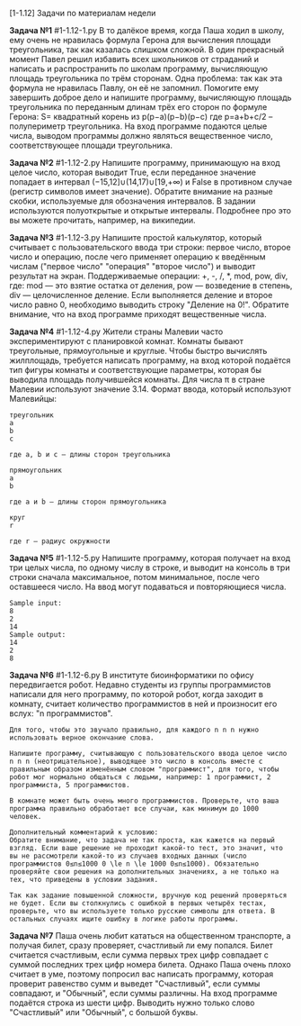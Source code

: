 [1-1.12] Задачи по материалам недели

__Задача №1__ #1-1.12-1.py
    В то далёкое время, когда Паша ходил в школу, ему очень не нравилась формула Герона для вычисления площади треугольника, так как казалась слишком сложной. В один прекрасный момент Павел решил избавить всех школьников от страданий и написать и распространить по школам программу, вычисляющую площадь треугольника по трём сторонам.
    Одна проблема: так как эта формула не нравилась Павлу, он её не запомнил. Помогите ему завершить доброе дело и напишите программу, вычисляющую площадь треугольника по переданным длинам трёх его сторон по формуле Герона:
    S= квадратный корень из p(p−a)(p−b)(p−c)
    где p=a+b+c/2 – полупериметр треугольника. На вход программе подаются целые числа, выводом программы должно являться вещественное число, соответствующее площади треугольника.

__Задача №2__ #1-1.12-2.py
    Напишите программу, принимающую на вход целое число, которая выводит True, если переданное значение попадает в интервал (−15,12]∪(14,17)∪[19,+∞) и False в противном случае (регистр символов имеет значение).
    Обратите внимание на разные скобки, используемые для обозначения интервалов. В задании используются полуоткрытые и открытые интервалы. Подробнее про это вы можете прочитать, например, на википедии.
    
__Задача №3__ #1-1.12-3.py
    Напишите простой калькулятор, который считывает с пользовательского ввода три строки: первое число, второе число и операцию, после чего применяет операцию к введённым числам ("первое число" "операция" "второе число") и выводит результат на экран.
    Поддерживаемые операции: +, -, /, *, mod, pow, div, где:
    mod — это взятие остатка от деления,
    pow — возведение в степень,
    div — целочисленное деление.
    Если выполняется деление и второе число равно 0, необходимо выводить строку "Деление на 0!".
    Обратите внимание, что на вход программе приходят вещественные числа.

__Задача №4__ #1-1.12-4.py
    Жители страны Малевии часто экспериментируют с планировкой комнат. Комнаты бывают треугольные, прямоугольные и круглые. Чтобы быстро вычислять жилплощадь, требуется написать программу, на вход которой подаётся тип фигуры комнаты и соответствующие параметры, которая бы выводила площадь получившейся комнаты.
    Для числа π в стране Малевии используют значение 3.14.
    Формат ввода, который используют Малевийцы:

    треугольник
    a
    b
    c

    где a, b и c — длины сторон треугольника

    прямоугольник
    a
    b

    где a и b — длины сторон прямоугольника

    круг
    r

    где r — радиус окружности

__Задача №5__ #1-1.12-5.py
    Напишите программу, которая получает на вход три целых числа, по одному числу в строке, и выводит на консоль в три строки сначала максимальное, потом минимальное, после чего оставшееся число.
    На ввод могут подаваться и повторяющиеся числа.

    Sample input:
    8
    2
    14
    Sample output:
    14
    2
    8

__Задача №6__ #1-1.12-6.py
    В институте биоинформатики по офису передвигается робот. Недавно студенты из группы программистов написали для него программу, по которой робот, когда заходит в комнату, считает количество программистов в ней и произносит его вслух: "n программистов".

    Для того, чтобы это звучало правильно, для каждого n n n нужно использовать верное окончание слова.

    Напишите программу, считывающую с пользовательского ввода целое число n n n (неотрицательное), выводящее это число в консоль вместе с правильным образом изменённым словом "программист", для того, чтобы робот мог нормально общаться с людьми, например: 1 программист, 2 программиста, 5 программистов.

    В комнате может быть очень много программистов. Проверьте, что ваша программа правильно обработает все случаи, как минимум до 1000 человек.

    Дополнительный комментарий к условию:
    Обратите внимание, что задача не так проста, как кажется на первый взгляд. Если ваше решение не проходит какой-то тест, это значит, что вы не рассмотрели какой-то из случаев входных данных (число программистов 0≤n≤1000 0 \le n \le 1000 0≤n≤1000). Обязательно проверяйте свои решения на дополнительных значениях, а не только на тех, что приведены в условии задания.

    Так как задание повышенной сложности, вручную код решений проверяться не будет. Если вы столкнулись с ошибкой в первых четырёх тестах, проверьте, что вы используете только русские символы для ответа. В остальных случаях ищите ошибку в логике работы программы.

__Задача №7__
    Паша очень любит кататься на общественном транспорте, а получая билет, сразу проверяет, счастливый ли ему попался. Билет считается счастливым, если сумма первых трех цифр совпадает с суммой последних трех цифр номера билета.
    Однако Паша очень плохо считает в уме, поэтому попросил вас написать программу, которая проверит равенство сумм и выведет "Счастливый", если суммы совпадают, и "Обычный", если суммы различны.
    На вход программе подаётся строка из шести цифр.
    Выводить нужно только слово "Счастливый" или "Обычный", с большой буквы.